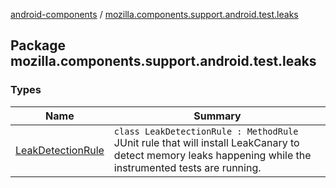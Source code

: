 [android-components](../index.md) / [mozilla.components.support.android.test.leaks](./index.md)

## Package mozilla.components.support.android.test.leaks

### Types

| Name | Summary |
|---|---|
| [LeakDetectionRule](-leak-detection-rule/index.md) | `class LeakDetectionRule : MethodRule`<br>JUnit rule that will install LeakCanary to detect memory leaks happening while the instrumented tests are running. |

